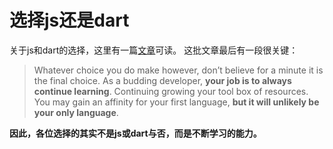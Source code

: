 # 选择js还是dart
关于js和dart的选择，这里有一篇[文章](http://blog.butlermatt.me/2015/10/should-i-use-dart/)可读。
这批文章最后有一段很关键： 
> Whatever choice you do make    however, don’t believe for a minute it is the final choice. As a budding developer, **your job is to always continue learning**. Continuing growing your tool box of resources. You may gain an affinity for your first language, **but it will unlikely be your only language**.  

**因此，各位选择的其实不是js或dart与否，而是不断学习的能力。**
  